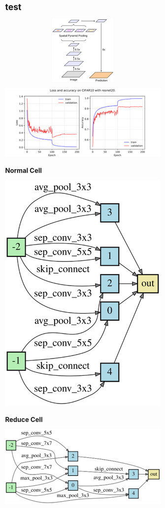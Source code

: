 # test

<p align="center">
  
<img src="1.svg" width="40%">
</p>

<p align="center">
  
<img src="https://raw.githubusercontent.com/chenyaofo/test/master/test.svg?sanitize=true">
</p>

## Normal Cell
<p align="center">
<img src="nas_normal.svg">
</p>

## Reduce Cell
<p align="center">
<img src="nas_reduce.svg">
</p>



